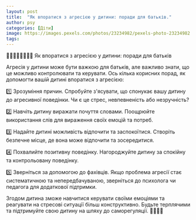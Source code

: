 ```yaml
---
layout: post
title:  "Як впоратися з агресією у дитини: поради для батьків."
author: psy
categories: [Діти]
image: https://images.pexels.com/photos/23234982/pexels-photo-23234982.jpeg?auto=compress&cs=tinysrgb&fit=crop&h=627&w=1200
tags: 
---
```


🧒🏻👨‍👩‍👧‍👦👩‍👦 Як впоратися з агресією у дитини: поради для батьків

Агресія у дитини може бути важкою для батьків, але важливо знати, що це можливо контролювати та керувати. Ось кілька корисних порад, як допомогти вашій дитині впоратися з агресією:

1️⃣ Зрозуміння причин. Спробуйте з'ясувати, що спонукає вашу дитину до агресивної поведінки. Чи є це стрес, невпевненість або незручність?

2️⃣ Навчіть дитину виражати почуття словами. Поощрюйте використання слів для вираження своїх емоцій та потреб.

3️⃣ Надайте дитині можливість відпочити та заспокоїтися. Створіть безпечне місце, де вона може відпочити та зосередитися.

4️⃣ Похвалийте позитивну поведінку. Нагороджуйте дитину за спокійну та контрольовану поведінку.

5️⃣ Зверніться за допомогою до фахівців. Якщо проблема агресії стає систематичною та непередбачуваною, зверніться до психолога чи педагога для додаткової підтримки.

Згодом дитина зможе навчитися керувати своїми емоціями та реагувати на стресові ситуації більш конструктивно. Будьте терплячими та підтримуйте свою дитину на шляху до саморегуляції. 🌟👶🏻🌈


